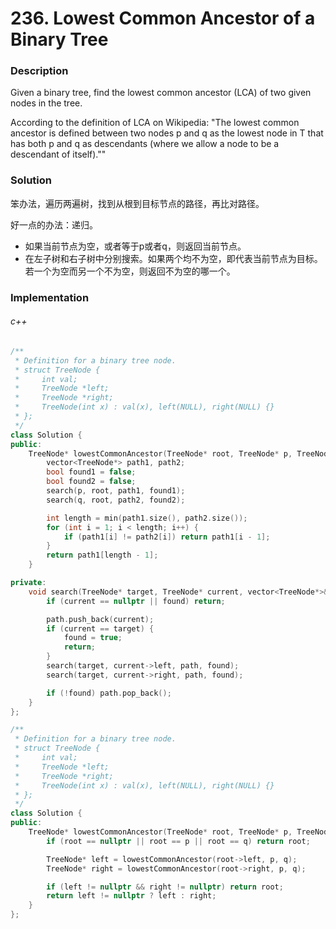 # 236. Lowest Common Ancestor of a Binary Tree

### Description

Given a binary tree, find the lowest common ancestor (LCA) of two given nodes in the tree.

According to the definition of LCA on Wikipedia: "The lowest common ancestor is defined between two nodes p and q as the lowest node in T that has both p and q as descendants (where we allow a node to be a descendant of itself).""

### Solution

笨办法，遍历两遍树，找到从根到目标节点的路径，再比对路径。

好一点的办法：递归。
- 如果当前节点为空，或者等于p或者q，则返回当前节点。
- 在左子树和右子树中分别搜索。如果两个均不为空，即代表当前节点为目标。若一个为空而另一个不为空，则返回不为空的哪一个。

### Implementation

###### c++

```c++
/**
 * Definition for a binary tree node.
 * struct TreeNode {
 *     int val;
 *     TreeNode *left;
 *     TreeNode *right;
 *     TreeNode(int x) : val(x), left(NULL), right(NULL) {}
 * };
 */
class Solution {
public:
    TreeNode* lowestCommonAncestor(TreeNode* root, TreeNode* p, TreeNode* q) {
        vector<TreeNode*> path1, path2;
        bool found1 = false;
        bool found2 = false;
        search(p, root, path1, found1);
        search(q, root, path2, found2);

        int length = min(path1.size(), path2.size());
        for (int i = 1; i < length; i++) {
            if (path1[i] != path2[i]) return path1[i - 1];
        }
        return path1[length - 1];
    }

private:
    void search(TreeNode* target, TreeNode* current, vector<TreeNode*>& path, bool& found) {
        if (current == nullptr || found) return;

        path.push_back(current);
        if (current == target) {
            found = true;
            return;
        }
        search(target, current->left, path, found);
        search(target, current->right, path, found);

        if (!found) path.pop_back();
    }
};
```

```c++
/**
 * Definition for a binary tree node.
 * struct TreeNode {
 *     int val;
 *     TreeNode *left;
 *     TreeNode *right;
 *     TreeNode(int x) : val(x), left(NULL), right(NULL) {}
 * };
 */
class Solution {
public:
    TreeNode* lowestCommonAncestor(TreeNode* root, TreeNode* p, TreeNode* q) {
        if (root == nullptr || root == p || root == q) return root;

        TreeNode* left = lowestCommonAncestor(root->left, p, q);
        TreeNode* right = lowestCommonAncestor(root->right, p, q);

        if (left != nullptr && right != nullptr) return root;
        return left != nullptr ? left : right;
    }
};
```